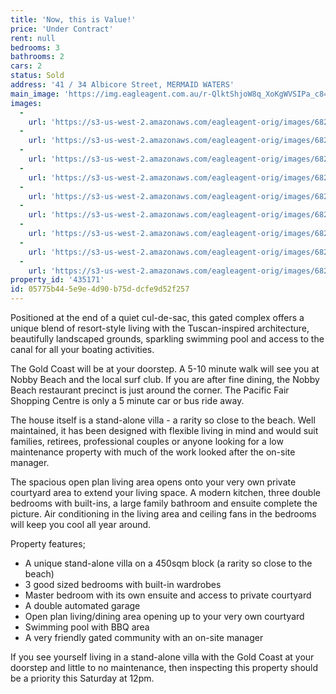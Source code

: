 ```yaml
---
title: 'Now, this is Value!'
price: 'Under Contract'
rent: null
bedrooms: 3
bathrooms: 2
cars: 2
status: Sold
address: '41 / 34 Albicore Street, MERMAID WATERS'
main_image: 'https://img.eagleagent.com.au/r-QlktShjoW8q_XoKgWVSIPa_c8=/1280x854/smart/https://s3-us-west-2.amazonaws.com/eagleagent-orig/images/6821288/116779435-image-M.jpg'
images:
  -
    url: 'https://s3-us-west-2.amazonaws.com/eagleagent-orig/images/6821296/116779435-image-H.jpg'
  -
    url: 'https://s3-us-west-2.amazonaws.com/eagleagent-orig/images/6821295/116779435-image-G.jpg'
  -
    url: 'https://s3-us-west-2.amazonaws.com/eagleagent-orig/images/6821294/116779435-image-F.jpg'
  -
    url: 'https://s3-us-west-2.amazonaws.com/eagleagent-orig/images/6821293/116779435-image-E.jpg'
  -
    url: 'https://s3-us-west-2.amazonaws.com/eagleagent-orig/images/6821292/116779435-image-D.jpg'
  -
    url: 'https://s3-us-west-2.amazonaws.com/eagleagent-orig/images/6821291/116779435-image-C.jpg'
  -
    url: 'https://s3-us-west-2.amazonaws.com/eagleagent-orig/images/6821290/116779435-image-B.jpg'
  -
    url: 'https://s3-us-west-2.amazonaws.com/eagleagent-orig/images/6821289/116779435-image-A.jpg'
  -
    url: 'https://s3-us-west-2.amazonaws.com/eagleagent-orig/images/6821288/116779435-image-M.jpg'
property_id: '435171'
id: 05775b44-5e9e-4d90-b75d-dcfe9d52f257
---
```

Positioned at the end of a quiet cul-de-sac, this gated complex offers a unique blend of resort-style living with the Tuscan-inspired architecture, beautifully landscaped grounds, sparkling swimming pool and access to the canal for all your boating activities.

The Gold Coast will be at your doorstep. A 5-10 minute walk will see you at Nobby Beach and the local surf club. If you are after fine dining, the Nobby Beach restaurant precinct is just around the corner. The Pacific Fair Shopping Centre is only a 5 minute car or bus ride away.

The house itself is a stand-alone villa - a rarity so close to the beach. Well maintained, it has been designed with flexible living in mind and would suit families, retirees, professional couples or anyone looking for a low maintenance property with much of the work looked after the on-site manager.

The spacious open plan living area opens onto your very own private courtyard area to extend your living space. A modern kitchen, three double bedrooms with built-ins, a large family bathroom and ensuite complete the picture. Air conditioning in the living area and ceiling fans in the bedrooms will keep you cool all year around.

Property features;
- A unique stand-alone villa on a 450sqm block (a rarity so close to the beach)
- 3 good sized bedrooms with built-in wardrobes
- Master bedroom with its own ensuite and access to private courtyard
- A double automated garage
- Open plan living/dining area opening up to your very own courtyard
- Swimming pool with BBQ area
- A very friendly gated community with an on-site manager

If you see yourself living in a stand-alone villa with the Gold Coast at your doorstep and little to no maintenance, then inspecting this property should be a priority this Saturday at 12pm.
